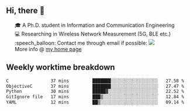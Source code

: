 <h2 > Hi, there 👋 </h3>

<div >
 <ul>
 🎓 A Ph.D. student in Information and Communication Engineering <br>
 💻 Researching in Wireless Network Measurement (5G, BLE etc.)<br>
 :speech_balloon: Contact me through email if possible: <a href="mailto:ethanjia@sjtu.edu.cn"><img src="https://img.shields.io/badge/-ethanjia@sjtu.edu.cn-c14438?style=plastic&logo=Gmail&logoColor=white&link=mailto:mailto:ethanjia@sjtu.edu.cn"></a> <br>
  More info @ <a href="https://haifengjia.github.io">my home page</a>
 </ul>
</div>

<h2 >
Weekly worktime breakdown
</h1>


<!--START_SECTION:waka-->

```txt
C                37 mins         ███████░░░░░░░░░░░░░░░░░░   27.58 %
ObjectiveC       37 mins         ███████░░░░░░░░░░░░░░░░░░   27.47 %
Python           30 mins         █████▓░░░░░░░░░░░░░░░░░░░   22.52 %
GitIgnore file   17 mins         ███▒░░░░░░░░░░░░░░░░░░░░░   12.84 %
YAML             12 mins         ██▒░░░░░░░░░░░░░░░░░░░░░░   09.14 %
```

<!--END_SECTION:waka-->


